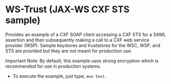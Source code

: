 WS-Trust (JAX-WS CXF STS sample)
=================================

Provides an example of a CXF SOAP client accessing a CXF STS for a SAML
assertion and then subsequently making a call to a CXF web service provider
(WSP). Sample keystores and truststores for the WSC, WSP, and STS are provided but they
are not meant for production use.

Important Note:  By default, this example uses strong encryption which is 
recommended for use in production systems.

- To execute the example, just type, `mvn test`.